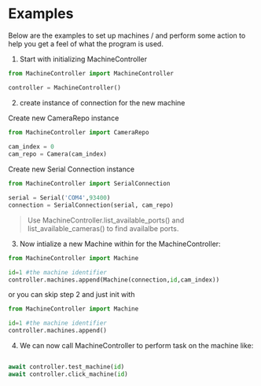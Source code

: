 # Examples

Below are the examples to set up machines / and perform some action to help you get a feel of what the program is used.

1. Start with initializing MachineController

```python title="main.py"
from MachineController import MachineController

controller = MachineController()

```

2. create instance of connection for the new machine


Create new CameraRepo instance

```python title="CameraRepo"
from MachineController import CameraRepo
 
cam_index = 0
cam_repo = Camera(cam_index)


```
Create new Serial Connection instance

```python title="SerialConnection"
from MachineController import SerialConnection

serial = Serial('COM4',93400)
connection = SerialConnection(serial, cam_repo)

```
>Use MachineController.list_available_ports() and list_available_cameras() to find availalbe ports.


3. Now intialize a new Machine within for the MachineController:

```python title="Machine"
from MachineController import Machine

id=1 #the machine identifier
controller.machines.append(Machine(connection,id,cam_index))

```

or you can skip step 2 and just init with

```python title="Machine"
from MachineController import Machine

id=1 #the machine identifier
controller.machines.append()

```

4. We can now call MachineController to perform task on the machine like:

```python title="MachineController"

await controller.test_machine(id)
await controller.click_machine(id)

```

